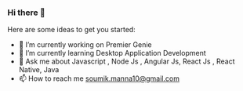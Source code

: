 ### Hi there 👋


Here are some ideas to get you started:

- 🔭 I’m currently working on Premier Genie
- 🌱 I’m currently learning Desktop Application Development 
- 💬 Ask me about  Javascript , Node Js , Angular Js, React Js , React Native, Java
- 📫 How to reach me soumik.manna10@gmail.com
